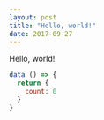 ```yaml
---
layout: post
title: "Hello, world!"
date: 2017-09-27
---
```


Hello, world!

~~~ javascript
data () => {
  return {
    count: 0
  }
}
~~~
